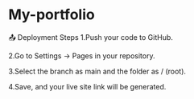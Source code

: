 # My-portfolio
📤 Deployment Steps
1.Push your code to GitHub.

2.Go to Settings → Pages in your repository.

3.Select the branch as main and the folder as / (root).

4.Save, and your live site link will be generated.
